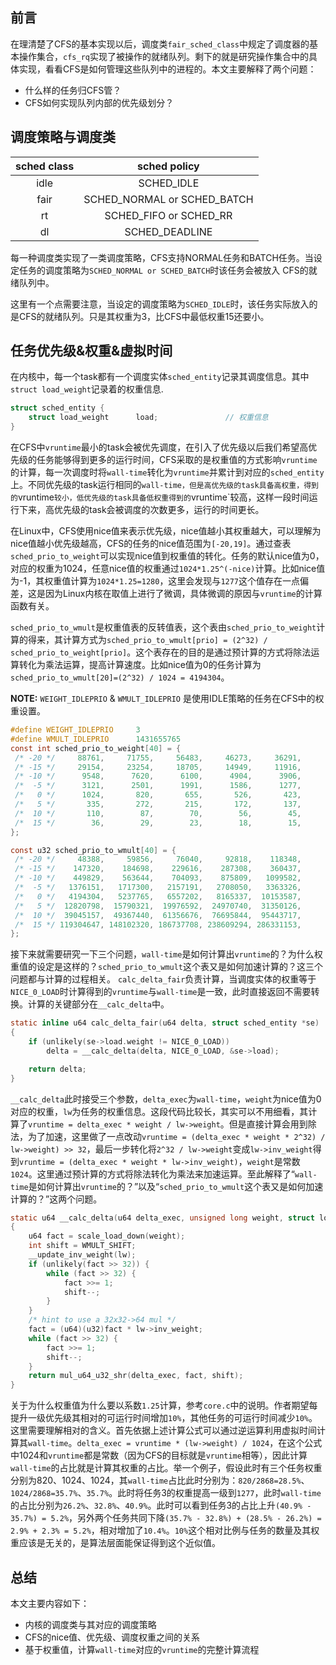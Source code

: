 <!-- CFS（二）CFS优先级 -->

## 前言

在理清楚了CFS的基本实现以后，调度类`fair_sched_class`中规定了调度器的基本操作集合，`cfs_rq`实现了被操作的就绪队列。剩下的就是研究操作集合中的具体实现，看看CFS是如何管理这些队列中的进程的。本文主要解释了两个问题：
- 什么样的任务归CFS管？
- CFS如何实现队列内部的优先级划分？

## 调度策略与调度类


| sched class |        sched policy         |
| :---------: | :-------------------------: |
|    idle     |         SCHED_IDLE          |
|    fair     | SCHED_NORMAL or SCHED_BATCH |
|     rt      |   SCHED_FIFO or SCHED_RR    |
|     dl      |       SCHED_DEADLINE        |

每一种调度类实现了一类调度策略，CFS支持NORMAL任务和BATCH任务。当设定任务的调度策略为`SCHED_NORMAL or SCHED_BATCH`时该任务会被放入
CFS的就绪队列中。

这里有一个点需要注意，当设定的调度策略为`SCHED_IDLE`时，该任务实际放入的是CFS的就绪队列。只是其权重为3，比CFS中最低权重15还要小。

## 任务优先级&权重&虚拟时间

在内核中，每一个task都有一个调度实体`sched_entity`记录其调度信息。其中`struct load_weight`记录着的权重信息.

```c
struct sched_entity {
	struct load_weight		load;               // 权重信息
}
```

在CFS中`vruntime`最小的task会被优先调度，在引入了优先级以后我们希望高优先级的任务能够得到更多的运行时间，CFS采取的是权重值的方式影响`vruntime`的计算，每一次调度时将`wall-time`转化为`vruntime`并累计到对应的`sched_entity`上。不同优先级的task运行相同的`wall-time，但是高优先级的task具备高权重，得到的`vruntime`较小，低优先级的task具备低权重得到的`vruntime`较高，这样一段时间运行下来，高优先级的task会被调度的次数更多，运行的时间更长。

在Linux中，CFS使用nice值来表示优先级，nice值越小其权重越大，可以理解为nice值越小优先级越高，CFS的任务的nice值范围为`[-20,19]`。通过查表`sched_prio_to_weight`可以实现nice值到权重值的转化。任务的默认nice值为0，对应的权重为1024，任意nice值的权重通过`1024*1.25^(-nice)`计算。比如nice值为-1，其权重值计算为`1024*1.25=1280`，这里会发现与`1277`这个值存在一点偏差，这是因为Linux内核在取值上进行了微调，具体微调的原因与`vruntime`的计算函数有关。

`sched_prio_to_wmult`是权重值表的反转值表，这个表由`sched_prio_to_weight`计算的得来，其计算方式为`sched_prio_to_wmult[prio] = (2^32) / sched_prio_to_weight[prio]`。这个表存在的目的是通过预计算的方式将除法运算转化为乘法运算，提高计算速度。比如nice值为0的任务计算为`sched_prio_to_wmult[20]=(2^32) / 1024 = 4194304`。

**NOTE:** `WEIGHT_IDLEPRIO` & `WMULT_IDLEPRIO` 是使用IDLE策略的任务在CFS中的权重设置。

```c
#define WEIGHT_IDLEPRIO		3              
#define WMULT_IDLEPRIO		1431655765
const int sched_prio_to_weight[40] = {
 /* -20 */     88761,     71755,     56483,     46273,     36291,
 /* -15 */     29154,     23254,     18705,     14949,     11916,
 /* -10 */      9548,      7620,      6100,      4904,      3906,
 /*  -5 */      3121,      2501,      1991,      1586,      1277,
 /*   0 */      1024,       820,       655,       526,       423,
 /*   5 */       335,       272,       215,       172,       137,
 /*  10 */       110,        87,        70,        56,        45,
 /*  15 */        36,        29,        23,        18,        15,
};

const u32 sched_prio_to_wmult[40] = {
 /* -20 */     48388,     59856,     76040,     92818,    118348,
 /* -15 */    147320,    184698,    229616,    287308,    360437,
 /* -10 */    449829,    563644,    704093,    875809,   1099582,
 /*  -5 */   1376151,   1717300,   2157191,   2708050,   3363326,
 /*   0 */   4194304,   5237765,   6557202,   8165337,  10153587,
 /*   5 */  12820798,  15790321,  19976592,  24970740,  31350126,
 /*  10 */  39045157,  49367440,  61356676,  76695844,  95443717,
 /*  15 */ 119304647, 148102320, 186737708, 238609294, 286331153,
};
```

接下来就需要研究一下三个问题，`wall-time`是如何计算出`vruntime`的？为什么权重值的设定是这样的？`sched_prio_to_wmult`这个表又是如何加速计算的？这三个问题都与计算的过程相关。
`calc_delta_fair`负责计算，当调度实体的权重等于`NICE_0_LOAD`时计算得到的`vruntime`与`wall-time`是一致，此时直接返回不需要转换。计算的关键部分在`__calc_delta`中。
```c
static inline u64 calc_delta_fair(u64 delta, struct sched_entity *se)
{
	if (unlikely(se->load.weight != NICE_0_LOAD))
		delta = __calc_delta(delta, NICE_0_LOAD, &se->load);

	return delta;
}
```

`__calc_delta`此时接受三个参数，`delta_exec`为`wall-time`，`weight`为nice值为0对应的权重，`lw`为任务的权重信息。这段代码比较长，其实可以不用细看，其计算了`vruntime = delta_exec * weight / lw->weight`。但是直接计算会用到除法，为了加速，这里做了一点改动`vruntime = (delta_exec * weight * 2^32) / lw->weight) >> 32`，最后一步转化将`2^32 / lw->weight`变成`lw->inv_weight`得到`vruntime = (delta_exec * weight * lw->inv_weight)`，`weight`是常数`1024`。这里通过预计算的方式将除法转化为乘法来加速运算。至此解释了“`wall-time`是如何计算出`vruntime`的？”以及“`sched_prio_to_wmult`这个表又是如何加速计算的？”这两个问题。

```c
static u64 __calc_delta(u64 delta_exec, unsigned long weight, struct load_weight *lw)
{
	u64 fact = scale_load_down(weight);
	int shift = WMULT_SHIFT;
	__update_inv_weight(lw);
	if (unlikely(fact >> 32)) {
		while (fact >> 32) {
			fact >>= 1;
			shift--;
		}
	}
	/* hint to use a 32x32->64 mul */
	fact = (u64)(u32)fact * lw->inv_weight;
	while (fact >> 32) {
		fact >>= 1;
		shift--;
	}
	return mul_u64_u32_shr(delta_exec, fact, shift);
}
```

关于为什么权重值为什么要以系数`1.25`计算，参考`core.c`中的说明。作者期望每提升一级优先级其相对的可运行时间增加`10%`，其他任务的可运行时间减少`10%`。这里需要理解相对的含义。首先依据上述计算公式可以通过逆运算利用虚拟时间计算其`wall-time`。`delta_exec = vruntime * (lw->weight) / 1024`，在这个公式中1024和`vruntime`都是常数（因为CFS的目标就是`vruntime`相等），因此计算`wall-time`的占比就是计算其权重的占比。举一个例子，假设此时有三个任务权重分别为820、1024、1024，其`wall-time`占比此时分别为：`820/2868=28.5%`、`1024/2868=35.7%`、`35.7%`。此时将任务3的权重提高一级到`1277`，此时`wall-time`的占比分别为`26.2%`、`32.8%`、`40.9%`。此时可以看到任务3的占比上升`(40.9% - 35.7%) = 5.2%`，另外两个任务共同下降`(35.7% - 32.8%) + (28.5% - 26.2%) = 2.9% + 2.3% = 5.2%`，相对增加了`10.4%`。`10%`这个相对比例与任务的数量及其权重应该是无关的，是算法层面能保证得到这个近似值。

## 总结

本文主要内容如下：

* 内核的调度类与其对应的调度策略
* CFS的nice值、优先级、调度权重之间的关系
* 基于权重值，计算`wall-time`对应的`vruntime`的完整计算流程